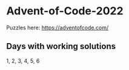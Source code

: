 # Advent-of-Code-2022
Puzzles here: https://adventofcode.com/

## Days with working solutions
1, 2, 3, 4, 5, 6


